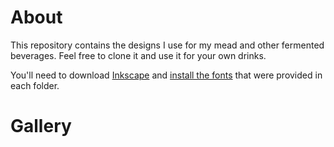 # About

This repository contains the designs I use for my mead and other fermented
beverages. Feel free to clone it and use it for your own drinks.

You'll need to download [Inkscape](https://inkscape.org/en/) and
[install the fonts](http://wiki.inkscape.org/wiki/index.php/Installing_fonts)
that were provided in each folder.

# Gallery

